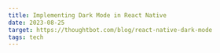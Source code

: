 ```yaml
---
title: Implementing Dark Mode in React Native
date: 2023-08-25
target: https://thoughtbot.com/blog/react-native-dark-mode
tags: tech
---
```


